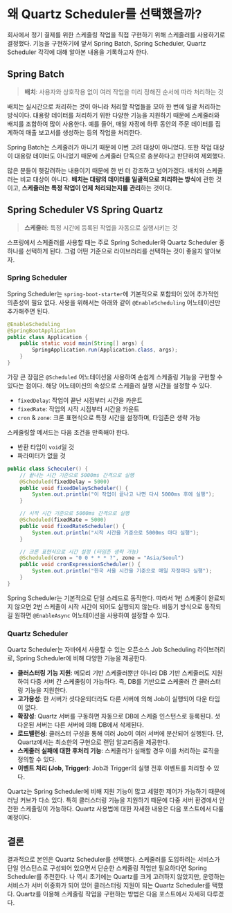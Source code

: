 # 왜 Quartz Scheduler를 선택했을까?

회사에서 정기 결제를 위한 스케줄링 작업을 직접 구현하기 위해 스케줄러를 사용하기로 결정했다. 기능을 구현하기에 앞서 Spring Batch, Spring Scheduler, Quartz Scheduler 각각에 대해 알아본 내용을 기록하고자 한다.

## Spring Batch

> **배치**: 사용자와 상호작용 없이 여러 작업을 미리 정해진 순서에 따라 처리하는 것


배치는 실시간으로 처리하는 것이 아니라 처리할 작업들을 모아 한 번에 일괄 처리하는 방식이다. 
대용량 데이터를 처리하기 위한 다양한 기능을 지원하기 때문에 스케줄러와 배치를 조합하여 많이 사용한다. 
예를 들어, 매일 자정에 하루 동안의 주문 데이터를 집계하여 매출 보고서를 생성하는 등의 작업을 처리한다.

Spring Batch는 스케줄러가 아니기 때문에 이번 고려 대상이 아니었다. 
또한 작업 대상이 대용량 데이터도 아니었기 때문에 스케줄러 단독으로 충분하다고 판단하여 제외했다.

많은 분들이 헷갈려하는 내용이기 때문에 한 번 더 강조하고 넘어가겠다. 배치와 스케줄러는 비교 대상이 아니다. 
**배치는 대량의 데이터를 일괄적으로 처리하는 방식**에 관한 것이고, 
**스케줄러는 특정 작업이 언제 처리되는지를 관리**하는 것이다.

## Spring Scheduler VS Spring Quartz

> **스케줄러**:  특정 시간에 등록된 작업을 자동으로 실행시키는 것


스프링에서 스케줄러를 사용할 때는 주로 Spring Scheduler와 Quartz Scheduler 중 하나를 선택하게 된다. 그럼 어떤 기준으로 라이브러리를 선택하는 것이 좋을지 알아보자.

### Spring Scheduler

Spring Scheduler는 `spring-boot-starter`에 기본적으로 포함되어 있어 추가적인 의존성이 필요 없다. 사용을 위해서는 아래와 같이 `@EnableScheduling` 어노테이션만 추가해주면 된다.

```java
@EnableScheduling
@SpringBootApplication
public class Application {
    public static void main(String[] args) {
        SpringApplication.run(Application.class, args);
    }
}
```

가장 큰 장점은 `@Scheduled` 어노테이션을 사용하여 손쉽게 스케줄링 기능을 구현할 수 있다는 점이다. 해당 어노테이션의 속성으로 스케줄러 실행 시간을 설정할 수 있다.

- `fixedDelay`: 작업이 끝난 시점부터 시간을 카운트
- `fixedRate`: 작업의 시작 시점부터 시간을 카운트
- `cron` & `zone`: 크론 표현식으로 특정 시간을 설정하며, 타임존은 생략 가능

스케줄링할 메서드는 다음 조건을 만족해야 한다.

- 반환 타입이 `void`일 것
- 파라미터가 없을 것

```java
public class Scheculer() {
    // 끝나는 시간 기준으로 5000ms 간격으로 실행
    @Scheduled(fixedDelay = 5000)
    public void fixedDelayScheduler() {
        System.out.println("이 작업이 끝나고 나면 다시 5000ms 후에 실행");
    }

    // 시작 시간 기준으로 5000ms 간격으로 실행
    @Scheduled(fixedRate = 5000)
    public void fixedRateScheduler() {
        System.out.println("시작 시간을 기준으로 5000ms 마다 실행");
    }

    // 크론 표현식으로 시간 설정 (타임존 생략 가능)
    @Scheduled(cron = "0 0 * * * ?", zone = "Asia/Seoul")
    public void cronExpressionScheduler() {
        System.out.println("한국 서울 시간을 기준으로 매일 자정마다 실행");
    } 
}
```

Spring Scheduler는 기본적으로 단일 스레드로 동작한다. 
따라서 1번 스케줄이 완료되지 않으면 2번 스케줄이 시작 시간이 되어도 실행되지 않는다. 
비동기 방식으로 동작되길 원하면 `@EnableAsync` 어노테이션을 사용하여 설정할 수 있다.

### Quartz Scheduler

Quartz Scheduler는 자바에서 사용할 수 있는 오픈소스 Job Scheduling 라이브러리로, Spring Scheduler에 비해 다양한 기능을 제공한다.

- **클러스터링 기능 지원**: 메모리 기반 스케줄러뿐만 아니라 DB 기반 스케줄러도 지원하여 다중 서버 간 스케줄링이 가능하다. 즉, DB를 기반으로 스케줄러 간 클러스터링 기능을 지원한다.
- **고가용성**: 한 서버가 셧다운되더라도 다른 서버에 의해 Job이 실행되어 다운 타임이 없다.
- **확장성**: Quartz 서버를 구동하면 자동으로 DB에 스케줄 인스턴스로 등록된다. 셧다운된 서버는 다른 서버에 의해 DB에서 삭제된다.
- **로드밸런싱**: 클러스터 구성을 통해 여러 Job이 여러 서버에 분산되어 실행된다. 단, Quartz에서는 최소한의 구현으로 랜덤 알고리즘을 제공한다.
- **스케줄러 실패에 대한 후처리 기능**: 스케줄러가 실패할 경우 이를 처리하는 로직을 정의할 수 있다.
- **이벤트 처리 (Job, Trigger)**: Job과 Trigger의 실행 전후 이벤트를 처리할 수 있다.

Quartz는 Spring Scheduler에 비해 지원 기능이 많고 세밀한 제어가 가능하기 때문에 러닝 커브가 다소 있다. 특히 클러스터링 기능을 지원하기 때문에 다중 서버 환경에서 안전한 스케줄링이 가능하다. Quartz 사용법에 대한 자세한 내용은 다음 포스트에서 다룰 예정이다.

## 결론

결과적으로 본인은 Quartz Scheduler를 선택했다. 스케줄러를 도입하려는 서비스가 단일 인스턴스로 구성되어 있으면서 단순한 스케줄링 작업만 필요하다면 Spring Scheduler를 추천한다. 나 역시 초기에는 Quartz를 크게 고려하지 않았지만, 운영하는 서비스가 서버 이중화가 되어 있어 클러스터링 지원이 되는 Quartz Scheduler를 택했다. Quartz를 이용해 스케줄링 작업을 구현하는 방법은 다음 포스트에서 자세히 다루겠다.
